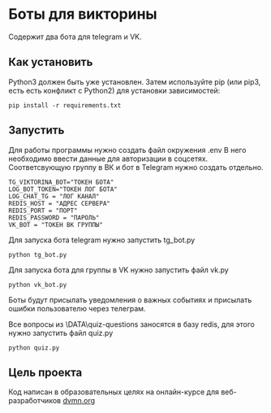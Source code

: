 # Боты для викторины


Содержит два бота для telegram и VK.


## Как установить

Python3 должен быть уже установлен. Затем используйте pip (или pip3, есть есть конфликт с Python2) для установки зависимостей:

```
pip install -r requirements.txt
```

## Запустить


Для работы программы нужно создать файл окружения .env
В него необходимо ввести данные для авторизации в соцсетях.
Соответсвующую группу в ВК и бот в Telegram нужно создать отдельно.


```
TG_VIKTORINA_BOT="ТОКЕН БОТА"
LOG_BOT_TOKEN="ТОКЕН ЛОГ БОТА"
LOG_CHAT_TG = "ЛОГ КАНАЛ"
REDIS_HOST = "АДРЕС СЕРВЕРА"
REDIS_PORT = "ПОРТ"
REDIS_PASSWORD = "ПАРОЛЬ"
VK_BOT = "ТОКЕН ВК ГРУППЫ"
```

Для запуска бота telegram нужно запустить tg_bot.py

```
python tg_bot.py
```

Для запуска бота для группы в VK нужно запустить файл vk.py

```
python vk_bot.py
```
Боты будут присылать уведомления о важных событиях и присылать ошибки пользователю через телеграм.

Все вопросы из \DATA\quiz-questions заносятся в базу redis, для этого нужно запустить файл quiz.py

```
python quiz.py
```



## Цель проекта

Код написан в образовательных целях на онлайн-курсе для веб-разработчиков [dvmn.org](dvmn.org)

